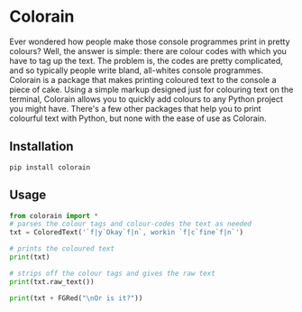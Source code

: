 # Colorain
Ever wondered how people make those console programmes print in pretty colours? Well, the answer is simple: there are colour codes with which you have to tag up the text. The problem is, the codes are pretty complicated, and so typically people write bland, all-whites console programmes. Colorain is a package that makes printing coloured text to the console a piece of cake. Using a simple markup designed just for colouring text on the terminal, Colorain allows you to quickly add colours to any Python project you might have. There's a few other packages that help you to print colourful text with Python, but none with the ease of use as Colorain.

## Installation
```
pip install colorain
```

## Usage
```python
from colorain import *
# parses the colour tags and colour-codes the text as needed
txt = ColoredText('`f|y`Okay`f|n`, workin `f|c`fine`f|n`') 

# prints the coloured text
print(txt) 

# strips off the colour tags and gives the raw text
print(txt.raw_text()) 

print(txt + FGRed("\nOr is it?"))
```
